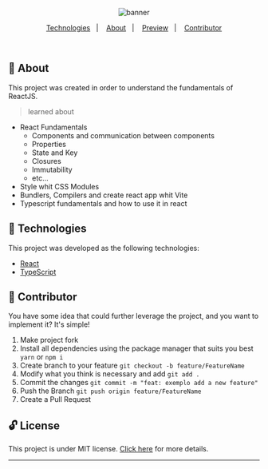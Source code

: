<p align="center">
	<img alt="banner" title="JhoN banner" src=".github/">
</p>

<p align="center">
	<a href="#-technologies">Technologies</a>&nbsp;&nbsp;&nbsp;|&nbsp;&nbsp;&nbsp;
	<a href="#-about">About</a>&nbsp;&nbsp;&nbsp;|&nbsp;&nbsp;&nbsp;
	<a href="">Preview</a>&nbsp;&nbsp;&nbsp;|&nbsp;&nbsp;&nbsp;
	<a href="#-contributor">Contributor</a>
</p>

<br>

## 📕 About

This project was created in order to understand the fundamentals of ReactJS.

> learned about

- React Fundamentals
  - Components and communication between components
  - Properties
  - State and Key
  - Closures
  - Immutability
  - etc...
- Style whit CSS Modules
- Bundlers, Compilers and create react app whit Vite
- Typescript fundamentals and how to use it in react

## 🚀 Technologies

This project was developed as the following technologies:

- [React](https://reactjs.org)
- [TypeScript](https://www.typescriptlang.org/)

## 🤝 Contributor

You have some idea that could further leverage the project, and you want to implement it? It's simple!

1. Make project fork
2. Install all dependencies using the package manager that suits you best `yarn` or `npm i`
3. Create branch to your feature `git checkout -b feature/FeatureName`
4. Modify what you think is necessary and add `git add .`
5. Commit the changes `git commit -m "feat: exemplo add a new feature"`
6. Push the Branch `git push origin feature/FeatureName`
7. Create a Pull Request

## 🔓 License

This project is under MIT license. [Click here](LICENSE.md) for more details.

---
